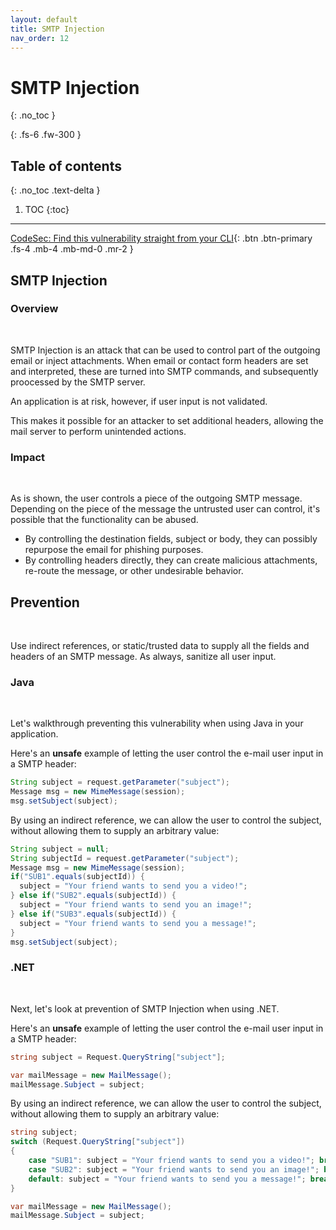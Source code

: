 ```yaml
---
layout: default
title: SMTP Injection
nav_order: 12
---
```


# SMTP Injection
{: .no_toc }

{: .fs-6 .fw-300 }

## Table of contents
{: .no_toc .text-delta }

1. TOC
{:toc}

---
[CodeSec: Find this vulnerability straight from your CLI](https://www.contrastsecurity.com/developer/codesec/){: .btn .btn-primary .fs-4 .mb-4 .mb-md-0 .mr-2 }

## SMTP Injection


### Overview 
<br/> 

SMTP Injection is an attack that can be used to control part of the outgoing email or inject attachments.
When email or contact form headers are set and interpreted, these are turned into SMTP commands, and subsequently proocessed by the SMTP server. 

An application is at risk, however, if user input is not validated. 

This makes it possible for an attacker to set additional headers, allowing the mail server to perform unintended actions. 


### Impact 
<br/> 

As is shown, the user controls a piece of the outgoing SMTP message. Depending on the piece of the message the untrusted user can control, it's possible that the functionality can be abused.  

- By controlling the destination fields, subject or body, they can possibly repurpose the email for phishing purposes.  
- By controlling headers directly, they can create malicious attachments, re-route the message, or other undesirable behavior.


## Prevention  
<br/> 

Use indirect references, or static/trusted data to supply all the fields and headers of an SMTP message. 
As always, sanitize all user input. 

### Java 
<br/> 

Let's walkthrough preventing this vulnerability when using Java in your application.

Here's an **unsafe** example of letting the user control the e-mail user input in a SMTP header:

```java
String subject = request.getParameter("subject");
Message msg = new MimeMessage(session);
msg.setSubject(subject);
```

By using an indirect reference, we can allow the user to control the subject, without allowing them to supply an arbitrary value: 

```java
String subject = null;
String subjectId = request.getParameter("subject");
Message msg = new MimeMessage(session);
if("SUB1".equals(subjectId)) {
  subject = "Your friend wants to send you a video!";
} else if("SUB2".equals(subjectId)) {
  subject = "Your friend wants to send you an image!";
} else if("SUB3".equals(subjectId)) {
  subject = "Your friend wants to send you a message!";
}
msg.setSubject(subject);
```

### .NET
<br/> 

Next, let's look at prevention of SMTP Injection when using .NET. 

Here's an **unsafe** example of letting the user control the e-mail user input in a SMTP header:

```csharp
string subject = Request.QueryString["subject"];

var mailMessage = new MailMessage();
mailMessage.Subject = subject;
``` 

By using an indirect reference, we can allow the user to control the subject, without allowing them to supply an arbitrary value:

```csharp
string subject;
switch (Request.QueryString["subject"])
{
    case "SUB1": subject = "Your friend wants to send you a video!"; break;
    case "SUB2": subject = "Your friend wants to send you an image!"; break;
    default: subject = "Your friend wants to send you a message!"; break;
}

var mailMessage = new MailMessage();
mailMessage.Subject = subject;
```